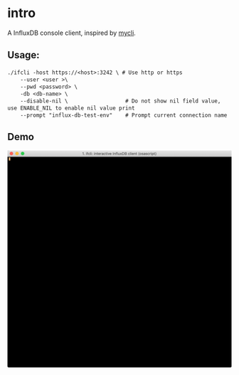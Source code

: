 # intro

A InfluxDB console client, inspired by [mycli](https://github.com/dbcli/mycli).

## Usage:

	./ifcli -host https://<host>:3242 \ # Use http or https
		--user <user >\
		--pwd <password> \
		-db <db-name> \
		--disable-nil \                  # Do not show nil field value, use ENABLE_NIL to enable nil value print
		--prompt "influx-db-test-env"    # Prompt current connection name

## Demo

![gif](./tty.gif)

